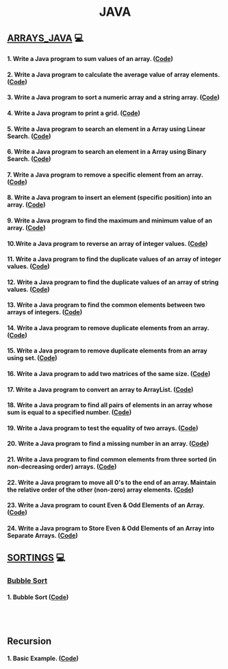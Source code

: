 <h1 align="center">JAVA</h1>  

## [ARRAYS_JAVA](https://github.com/aman-singanamala/JAVA/tree/master/src/com/company/arrays_java)  :computer:

#### 1. Write a Java program to sum values of an array. ([Code](https://github.com/aman-singanamala/JAVA/blob/master/src/com/company/arrays_java/_1_sum_of_values_in_array.java))
#### 2. Write a Java program to calculate the average value of array elements. ([Code](https://github.com/aman-singanamala/JAVA/blob/master/src/com/company/arrays_java/_2_average_in_array.java))
#### 3. Write a Java program to sort a numeric array and a string array. ([Code](https://github.com/aman-singanamala/JAVA/blob/master/src/com/company/arrays_java/_3_sort_a_numeric_array.java))
#### 4. Write a Java program to print a grid. ([Code](https://github.com/aman-singanamala/JAVA/blob/master/src/com/company/arrays_java/_4_grid.java))
#### 5. Write a Java program to search an element in a Array using Linear Search. ([Code](https://github.com/aman-singanamala/JAVA/blob/master/src/com/company/arrays_java/_5_linear_search.java))
#### 6. Write a Java program to search an element in a Array using Binary Search. ([Code](https://github.com/aman-singanamala/JAVA/blob/master/src/com/company/arrays_java/_6_binary_search.java))
#### 7. Write a Java program to remove a specific element from an array. ([Code](https://github.com/aman-singanamala/JAVA/blob/master/src/com/company/arrays_java/_7_remove_element_at_given_index.java))
#### 8. Write a Java program to insert an element (specific position) into an array. ([Code](https://github.com/aman-singanamala/JAVA/blob/master/src/com/company/arrays_java/_8_insert_at_given_position.java))
#### 9. Write a Java program to find the maximum and minimum value of an array. ([Code](https://github.com/aman-singanamala/JAVA/blob/master/src/com/company/arrays_java/_9_min_max_inarray.java))
#### 10.Write a Java program to reverse an array of integer values. ([Code](https://github.com/aman-singanamala/JAVA/blob/master/src/com/company/arrays_java/_10_reverse_array.java))
#### 11. Write a Java program to find the duplicate values of an array of integer values. ([Code](https://github.com/aman-singanamala/JAVA/blob/master/src/com/company/arrays_java/_11_duplicates_of_integers_in_array.java))
#### 12. Write a Java program to find the duplicate values of an array of string values. ([Code](https://github.com/aman-singanamala/JAVA/blob/master/src/com/company/arrays_java/_12_duplicates_of_strings_in_array.java))
#### 13. Write a Java program to find the common elements between two arrays of integers. ([Code](https://github.com/aman-singanamala/JAVA/blob/master/src/com/company/arrays_java/_13_common_elements_in_twoarrays.java))
#### 14. Write a Java program to remove duplicate elements from an array. ([Code](https://github.com/aman-singanamala/JAVA/blob/master/src/com/company/arrays_java/_14_remove_duplicates.java))
#### 15. Write a Java program to remove duplicate elements from an array using set. ([Code](https://github.com/aman-singanamala/JAVA/blob/master/src/com/company/arrays_java/_15_remove_duplicates_using_set.java))
#### 16. Write a Java program to add two matrices of the same size. ([Code](https://github.com/aman-singanamala/JAVA/blob/master/src/com/company/arrays_java/_16_add_two_matrices.java))
#### 17. Write a Java program to convert an array to ArrayList. ([Code](https://github.com/aman-singanamala/JAVA/blob/master/src/com/company/arrays_java/_17_convert_array_to_arraylist.java))
#### 18. Write a Java program to find all pairs of elements in an array whose sum is equal to a specified number. ([Code](https://github.com/aman-singanamala/JAVA/blob/master/src/com/company/arrays_java/_18_sumpair.java))
#### 19. Write a Java program to test the equality of two arrays. ([Code](https://github.com/aman-singanamala/JAVA/blob/master/src/com/company/arrays_java/_19_equality_of_arrays.java))
#### 20. Write a Java program to find a missing number in an array. ([Code](https://github.com/aman-singanamala/JAVA/blob/master/src/com/company/arrays_java/_20_missing_natural_number.java))
#### 21. Write a Java program to find common elements from three sorted (in non-decreasing order) arrays. ([Code](https://github.com/aman-singanamala/JAVA/blob/master/src/com/company/arrays_java/_21_common_elements_in_3sorted_arrays.java))
#### 22. Write a Java program to move all 0's to the end of an array. Maintain the relative order of the other (non-zero) array elements. ([Code](https://github.com/aman-singanamala/JAVA/blob/master/src/com/company/arrays_java/_22_move_zeros_to_end.java))
#### 23. Write a Java program to count Even & Odd Elements of an Array. ([Code](https://github.com/aman-singanamala/JAVA/blob/master/src/com/company/arrays_java/_23_even_odd_nums_inarray.java))
#### 24. Write a Java program to Store Even & Odd Elements of an Array into Separate Arrays. ([Code](https://github.com/aman-singanamala/JAVA/blob/master/src/com/company/arrays_java/_24_separate_even_odd_array.java)) 

## [SORTINGS](https://github.com/aman-singanamala/JAVA/tree/master/src/com/company/sortings)  :computer:

### [Bubble Sort](https://github.com/aman-singanamala/JAVA/tree/master/src/com/company/sortings/bubble_sort)
#### 1. Bubble Sort ([Code](https://github.com/aman-singanamala/JAVA/blob/master/src/com/company/sortings/bubble_sort/sort.java))





<br>
<br>

## Recursion
#### 1. Basic Example. ([Code](https://github.com/aman-singanamala/JAVA/blob/master/src/com/company/recursion/_1_basic.java))
